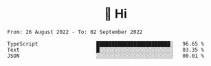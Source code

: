 <h1 align="center">👋 Hi</h1>
<!-- <h3 align="center">An enthusiastic frontend developer</h3> -->

<!--START_SECTION:waka-->

```text
From: 26 August 2022 - To: 02 September 2022

TypeScript                   ████████████████████████░   96.65 %
Text                         █░░░░░░░░░░░░░░░░░░░░░░░░   03.35 %
JSON                         ░░░░░░░░░░░░░░░░░░░░░░░░░   00.01 %
```

<!--END_SECTION:waka-->
